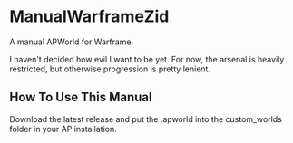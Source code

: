 # ManualWarframeZid
A manual APWorld for Warframe.

I haven't decided how evil I want to be yet.
For now, the arsenal is heavily restricted, but otherwise progression is pretty lenient.

## How To Use This Manual

Download the latest release and put the .apworld into the custom_worlds folder in your AP installation.
